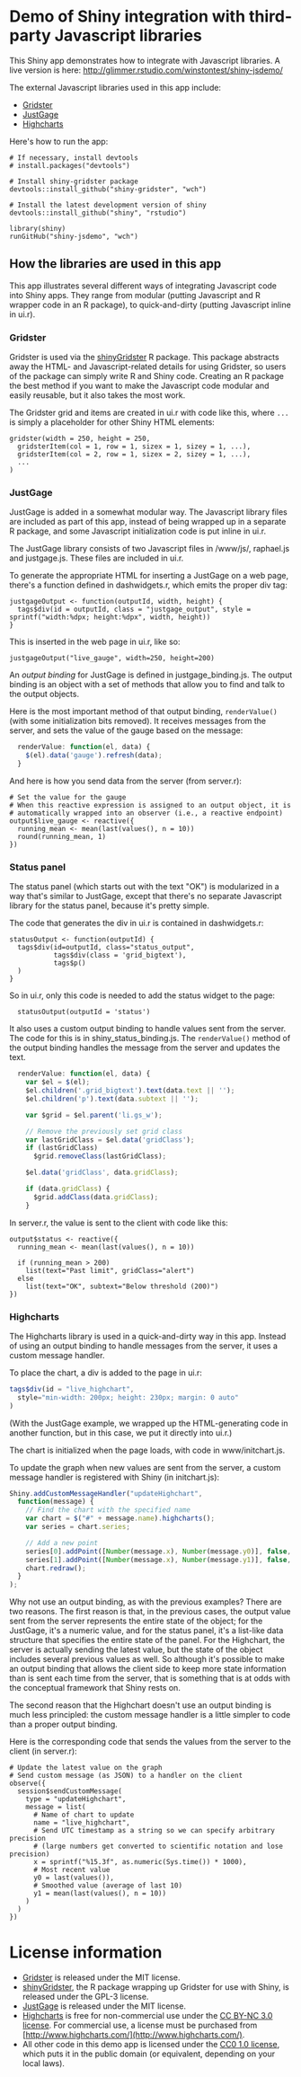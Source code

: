 Demo of Shiny integration with third-party Javascript libraries
===============================================================

This Shiny app demonstrates how to integrate with Javascript libraries. A live version is here: http://glimmer.rstudio.com/winstontest/shiny-jsdemo/

The external Javascript libraries used in this app include:

* [Gridster](http://gridster.net/)
* [JustGage](http://justgage.com/)
* [Highcharts](http://www.highcharts.com/)

Here's how to run the app:

```
# If necessary, install devtools
# install.packages("devtools")

# Install shiny-gridster package
devtools::install_github("shiny-gridster", "wch")

# Install the latest development version of shiny
devtools::install_github("shiny", "rstudio")

library(shiny)
runGitHub("shiny-jsdemo", "wch")
```


## How the libraries are used in this app

This app illustrates several different ways of integrating Javascript code into Shiny apps. They range from modular (putting Javascript and R wrapper code in an R package), to quick-and-dirty (putting Javascript inline in ui.r).

### Gridster

Gridster is used via the [shinyGridster](https://github.com/wch/shiny-gridster) R package. This package abstracts away the HTML- and Javascript-related details for using Gridster, so users of the package can simply write R and Shiny code. Creating an R package the best method if you want to make the Javascript code modular and easily reusable, but it also takes the most work.

The Gridster grid and items are created in ui.r with code like this, where `...` is simply a placeholder for other Shiny HTML elements:

```
gridster(width = 250, height = 250,
  gridsterItem(col = 1, row = 1, sizex = 1, sizey = 1, ...),
  gridsterItem(col = 2, row = 1, sizex = 2, sizey = 1, ...),
  ...
)
```


### JustGage

JustGage is added in a somewhat modular way. The Javascript library files are included as part of this app, instead of being wrapped up in a separate R package, and some Javascript initialization code is put inline in ui.r.

The JustGage library consists of two Javascript files in /www/js/, raphael.js and justgage.js. These files are included in ui.r. 

To generate the appropriate HTML for inserting a JustGage on a web page, there's a function defined in dashwidgets.r, which emits the proper div tag:

```
justgageOutput <- function(outputId, width, height) {
  tags$div(id = outputId, class = "justgage_output", style = sprintf("width:%dpx; height:%dpx", width, height))
}
```

This is inserted in the web page in ui.r, like so:

```
justgageOutput("live_gauge", width=250, height=200)
```

An _output binding_ for JustGage is defined in justgage_binding.js. The output binding is an object with a set of methods that allow you to find and talk to the output objects.

Here is the most important method of that output binding, `renderValue()` (with some initialization bits removed). It receives messages from the server, and sets the value of the gauge based on the message:

```js
  renderValue: function(el, data) {
    $(el).data('gauge').refresh(data);
  }
```

And here is how you send data from the server (from server.r):

```
# Set the value for the gauge
# When this reactive expression is assigned to an output object, it is
# automatically wrapped into an observer (i.e., a reactive endpoint)
output$live_gauge <- reactive({
  running_mean <- mean(last(values(), n = 10))
  round(running_mean, 1)
})
```


### Status panel

The status panel (which starts out with the text "OK") is modularized in a way that's similar to JustGage, except that there's no separate Javascript library for the status panel, because it's pretty simple.

The code that generates the div in ui.r is contained in dashwidgets.r:

```
statusOutput <- function(outputId) {
  tags$div(id=outputId, class="status_output",
           tags$div(class = 'grid_bigtext'),
           tags$p()
  )
}
```

So in ui.r, only this code is needed to add the status widget to the page:

```
  statusOutput(outputId = 'status')
```

It also uses a custom output binding to handle values sent from the server. The code for this is in shiny_status_binding.js. The `renderValue()` method of the output binding handles the message from the server and updates the text.

```js
  renderValue: function(el, data) {
    var $el = $(el);
    $el.children('.grid_bigtext').text(data.text || '');
    $el.children('p').text(data.subtext || '');

    var $grid = $el.parent('li.gs_w');

    // Remove the previously set grid class
    var lastGridClass = $el.data('gridClass');
    if (lastGridClass)
      $grid.removeClass(lastGridClass);

    $el.data('gridClass', data.gridClass);

    if (data.gridClass) {
      $grid.addClass(data.gridClass);
    }
```


In server.r, the value is sent to the client with code like this:

```
output$status <- reactive({
  running_mean <- mean(last(values(), n = 10))

  if (running_mean > 200)
    list(text="Past limit", gridClass="alert")
  else
    list(text="OK", subtext="Below threshold (200)")
})
```


### Highcharts

The Highcharts library is used in a quick-and-dirty way in this app. Instead of using an output binding to handle messages from the server, it uses a custom message handler.

To place the chart, a div is added to the page in ui.r:

```js
tags$div(id = "live_highchart",
  style="min-width: 200px; height: 230px; margin: 0 auto"
)
```

(With the JustGage example, we wrapped up the HTML-generating code in another function, but in this case, we put it directly into ui.r.)

The chart is initialized when the page loads, with code in www/initchart.js.

To update the graph when new values are sent from the server, a custom message handler is registered with Shiny (in initchart.js):

```js
Shiny.addCustomMessageHandler("updateHighchart",
  function(message) {
    // Find the chart with the specified name
    var chart = $("#" + message.name).highcharts();
    var series = chart.series;

    // Add a new point
    series[0].addPoint([Number(message.x), Number(message.y0)], false, true);
    series[1].addPoint([Number(message.x), Number(message.y1)], false, true);
    chart.redraw();
  }
);
```

Why not use an output binding, as with the previous examples? There are two reasons. The first reason is that, in the previous cases, the output value sent from the server represents the entire state of the object; for the JustGage, it's a numeric value, and for the status panel, it's a list-like data structure that specifies the entire state of the panel. For the Highchart, the server is actually sending the latest value, but the state of the object includes several previous values as well. So although it's possible to make an output binding that allows the client side to keep more state information than is sent each time from the server, that is something that is at odds with the conceptual framework that Shiny rests on.

The second reason that the Highchart doesn't use an output binding is much less principled: the custom message handler is a little simpler to code than a proper output binding.


Here is the corresponding code that sends the values from the server to the client (in server.r):

```
# Update the latest value on the graph
# Send custom message (as JSON) to a handler on the client
observe({
  session$sendCustomMessage(
    type = "updateHighchart",
    message = list(
      # Name of chart to update
      name = "live_highchart",
      # Send UTC timestamp as a string so we can specify arbitrary precision
      # (large numbers get converted to scientific notation and lose precision)
      x = sprintf("%15.3f", as.numeric(Sys.time()) * 1000),
      # Most recent value
      y0 = last(values()),
      # Smoothed value (average of last 10)
      y1 = mean(last(values(), n = 10))
    )
  )
})
```


License information
===================

* [Gridster](http://gridster.net/) is released under the MIT license.
* [shinyGridster](https://github.com/wch/shiny-gridster), the R package wrapping up Gridster for use with Shiny, is released under the GPL-3 license.
* [JustGage](http://justgage.com/) is released under the MIT license.
* [Highcharts](http://www.highcharts.com/) is free for non-commercial use under the [CC BY-NC 3.0 license](http://creativecommons.org/licenses/by-nc/3.0/). For commercial use, a license must be purchased from [http://www.highcharts.com/](http://www.highcharts.com/).
* All other code in this demo app is licensed under the [CC0 1.0 license](http://creativecommons.org/publicdomain/zero/1.0/), which puts it in the public domain (or equivalent, depending on your local laws).
